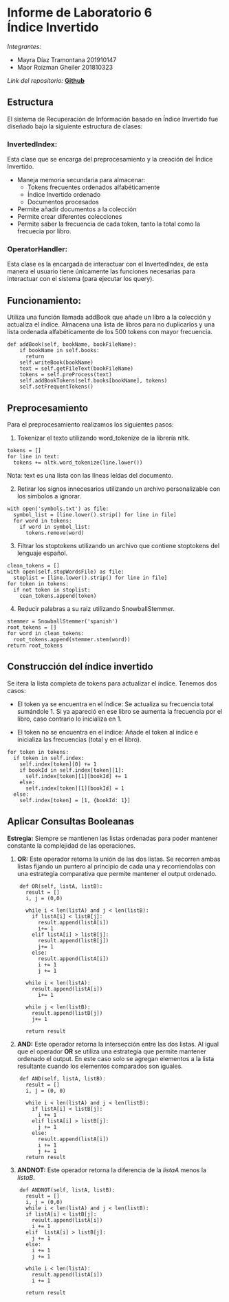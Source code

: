 # Informe de Laboratorio 6 <br/> Índice Invertido
*Integrantes:*
- Mayra Díaz Tramontana 201910147
- Maor Roizman Gheiler 201810323

*Link del repositorio:* **[Github](https://)**


## Estructura
El sistema de Recuperación de Información basado en Índice Invertido fue diseñado bajo la siguiente estructura de clases:

### InvertedIndex:
Esta clase que se encarga del preprocesamiento y la creación del Índice Invertido.

- Maneja memoria secundaria para almacenar:
    - Tokens frecuentes ordenados alfabéticamente
    - Índice Invertido ordenado
    - Documentos procesados
- Permite añadir documentos a la colección
- Permite crear diferentes colecciones
- Permite saber la frecuencia de cada token, tanto la total como la frecuecia por libro.


### OperatorHandler:
Esta clase es la encargada de interactuar con el InvertedIndex, de esta manera el usuario tiene únicamente las funciones necesarias para interactuar con el sistema (para ejecutar los query).


## Funcionamiento:
Utiliza una función llamada addBook que añade un libro a la colección y actualiza el índice. Almacena una lista de libros para no duplicarlos y una lista ordenada alfabéticamente de los 500 tokens con mayor frecuencia.
```python=
def addBook(self, bookName, bookFileName):
    if bookName in self.books:
      return
    self.writeBook(bookName)
    text = self.getFileText(bookFileName)
    tokens = self.preProcess(text)
    self.addBookTokens(self.books[bookName], tokens)
    self.setFrequentTokens()
```


## Preprocesamiento
Para el preprocesamiento realizamos los siguientes pasos:

1. Tokenizar el texto utilizando word_tokenize de la librería nltk.
```python=
tokens = []
for line in text:
  tokens += nltk.word_tokenize(line.lower())
```
Nota: text es una lista con las líneas leídas del documento.

2. Retirar los signos innecesarios utilizando un archivo personalizable con los símbolos a ignorar.
```python=
with open('symbols.txt') as file:
  symbol_list = [line.lower().strip() for line in file]
  for word in tokens:
    if word in symbol_list:
      tokens.remove(word)
```


3. Filtrar los stoptokens utilizando un archivo que contiene stoptokens del lenguaje español.
```python=
clean_tokens = []
with open(self.stopWordsFile) as file:
  stoplist = [line.lower().strip() for line in file]
for token in tokens:
  if not token in stoplist:
    cean_tokens.append(token)
```


4. Reducir palabras a su raiz utilizando SnowballStemmer.
```python=
stemmer = SnowballStemmer('spanish')
root_tokens = []
for word in clean_tokens:
  root_tokens.append(stemmer.stem(word))
return root_tokens
```

## Construcción del índice invertido
Se itera la lista completa de tokens para actualizar el índice. Tenemos dos casos:

- El token ya se encuentra en el índice:
    Se actualiza su frecuencia total sumándole 1. Si ya apareció en ese libro se aumenta la frecuencia por el libro, caso contrario lo inicializa en 1.

- El token no se encuentra en el índice:
    Añade el token al índice e inicializa las frecuencias (total y en el libro).

```python=
for token in tokens:
  if token in self.index:
    self.index[token][0] += 1
    if bookId in self.index[token][1]:
      self.index[token][1][bookId] += 1 
    else:
      self.index[token][1][bookId] = 1
  else:
    self.index[token] = [1, {bookId: 1}]
```


## Aplicar Consultas Booleanas
**Estregia:** Siempre se mantienen las listas ordenadas para poder mantener constante la complejidad de las operaciones. 

1. **OR:** Este operador retorna la unión de las dos listas. Se recorren ambas listas fijando un puntero al principio de cada una y recorriendolas con una estrategia comparativa que permite mantener el output ordenado.
```python=
    def OR(self, listA, listB):
      result = []
      i, j = (0,0)

      while i < len(listA) and j < len(listB):
        if listA[i] < listB[j]:
          result.append(listA[i])
          i+= 1
        elif listA[i] > listB[j]:
          result.append(listB[j])
          j+= 1
        else:
          result.append(listA[i])
          i += 1
          j += 1

      while i < len(listA):
        result.append(listA[i])
          i+= 1

      while j < len(listB):
        result.append(listB[j])
        j+= 1

      return result
```

2. **AND:** Este operador retorna la intersección entre las dos listas. Al igual que el operador **OR** se utiliza una estrategia que permite mantener ordenado el output. En este caso solo se agregan elementos a la lista resultante cuando los elementos comparados son iguales.
```python=
    def AND(self, listA, listB):
      result = []
      i, j = (0, 0)
        
      while i < len(listA) and j < len(listB):
        if listA[i] < listB[j]:
          i += 1
        elif listA[i] > listB[j]:
          j += 1
        else:
          result.append(listA[i])
          i += 1
          j += 1
      return result
```

3. **ANDNOT:** Este operador retorna la diferencia de la *listaA* menos la *listaB*.
```python=
    def ANDNOT(self, listA, listB):
      result = []
      i, j = (0,0)
      while i < len(listA) and j < len(listB):
      if listA[i] < listB[j]:
        result.append(listA[i])
        i += 1
      elif  listA[i] > listB[j]:
        j += 1
      else:
        i += 1
        j += 1

      while i < len(listA):
        result.append(listA[i])
        i += 1

      return result
```
